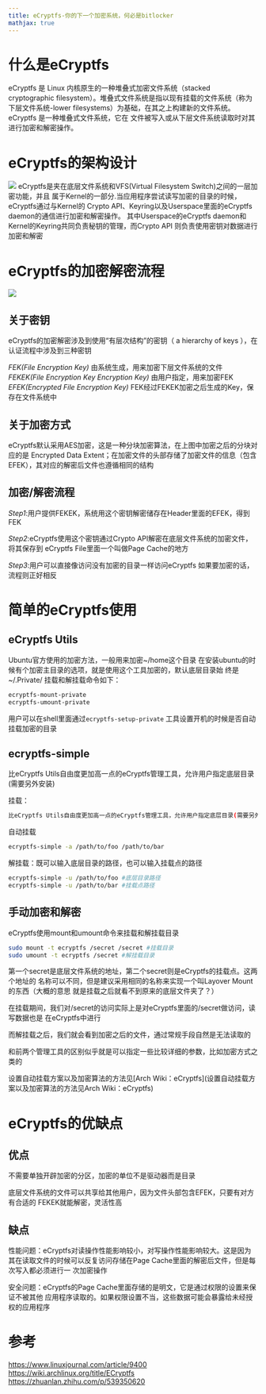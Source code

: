 ```yaml
---
title: eCryptfs-你的下一个加密系统，何必是bitlocker
mathjax: true
---
```





# 什么是eCryptfs
eCryptfs 是 Linux 内核原⽣的⼀种堆叠式加密⽂件系统（stacked cryptographic filesystem）。堆叠式⽂件系统是指以现有挂载的⽂件系统（称为下层⽂件系统-lower filesystems）为基础，在其之上构建新的⽂件系统。eCryptfs 是⼀种堆叠式⽂件系统，它在 ⽂件被写⼊或从下层⽂件系统读取时对其进⾏加密和解密操作。

# eCryptfs的架构设计

![](attachments/Pasted%20image%2020231230151223.png)
eCryptfs是夹在底层⽂件系统和VFS(Virtual Filesystem Switch)之间的⼀层加密功能，并且 属于Kernel的⼀部分.当应⽤程序尝试读写加密的⽬录的时候，eCryptfs通过与Kernel的 Crypto API、Keyring以及Userspace⾥⾯的eCryptfs daemon的通信进⾏加密和解密操作。 其中Userspace的eCryptfs daemon和Kernel的Keyring共同负责秘钥的管理，⽽Crypto API 则负责使⽤密钥对数据进⾏加密和解密

# eCryptfs的加密解密流程
![](attachments/Pasted%20image%2020231230151309.png)

## 关于密钥

eCryptfs的加密解密涉及到使⽤“有层次结构”的密钥（ a hierarchy of keys ），在认证流程中涉及到三种密钥

*FEK(File Encryption Key)* 
由系统⽣成，⽤来加密下层⽂件系统的⽂件
*FEKEK(File Encryption Key Encryption Key)* 
由⽤户指定，⽤来加密FEK
*EFEK(Encrypted File Encryption Key)* 
FEK经过FEKEK加密之后⽣成的Key，保存在⽂件系统中

## 关于加密⽅式
eCryptfs默认采⽤AES加密，这是⼀种分块加密算法，在上图中加密之后的分块对应的是 Encrypted Data Extent；在加密⽂件的头部存储了加密⽂件的信息（包含EFEK），其对应的解密后⽂件也遵循相同的结构

## 加密/解密流程

*Step1*:⽤户提供FEKEK，系统⽤这个密钥解密储存在Header⾥⾯的EFEK，得到FEK 

*Step2*:eCryptfs使⽤这个密钥通过Crypto API解密在底层⽂件系统的加密⽂件，将其保存到 eCryptfs File⾥⾯⼀个叫做Page Cache的地⽅ 

*Step3*:⽤户可以直接像访问没有加密的⽬录⼀样访问eCryptfs 如果要加密的话，流程则正好相反

# 简单的eCryptfs使用


## eCryptfs Utils

Ubuntu官⽅使⽤的加密⽅法，⼀般⽤来加密~/home这个⽬录 
在安装ubuntu的时候有个加密主⽬录的选项，就是使⽤这个⼯具加密的，默认底层⽬录始 终是~/.Private/ 
挂载和解挂载命令如下： 
```bash
ecryptfs-mount-private
ecryptfs-umount-private
```

⽤户可以在shell⾥⾯通过`ecryptfs-setup-private` ⼯具设置开机的时候是否⾃动挂载加密的⽬录


## ecryptfs-simple

⽐eCryptfs Utils⾃由度更加⾼⼀点的eCryptfs管理⼯具，允许⽤户指定底层⽬录(需要另外安装) 

挂载：
```bash
⽐eCryptfs Utils⾃由度更加⾼⼀点的eCryptfs管理⼯具，允许⽤户指定底层⽬录(需要另外 安装) 挂载：
```

自动挂载
```bash
ecryptfs-simple -a /path/to/foo /path/to/bar
```

解挂载：既可以输⼊底层⽬录的路径，也可以输⼊挂载点的路径
```bash
ecryptfs-simple -u /path/to/foo #底层⽬录路径 
ecryptfs-simple -u /path/to/bar #挂载点路径
```

## 手动加密和解密

eCryptfs使⽤mount和umount命令来挂载和解挂载⽬录
```bash
sudo mount -t ecryptfs /secret /secret #挂载⽬录 
sudo umount -t ecryptfs /secret #解挂载⽬录
```

第⼀个secret是底层⽂件系统的地址，第⼆个secret则是eCryptfs的挂载点。这两个地址的 名称可以不同，但是建议采⽤相同的名称来实现⼀个叫Layover Mount的东⻄（⼤概的意思 就是挂载之后就看不到原来的底层⽂件夹了？）

在挂载期间，我们对/secret的访问实际上是对eCryptfs⾥⾯的/secret做访问，读写数据也是 在eCryptfs中进⾏

⽽解挂载之后，我们就会看到加密之后的⽂件，通过常规⼿段⾃然是⽆法读取的

和前两个管理⼯具的区别似乎就是可以指定⼀些⽐较详细的参数，⽐如加密⽅式之类的

设置⾃动挂载⽅案以及加密算法的⽅法⻅[Arch Wiki：eCryptfs](设置⾃动挂载⽅案以及加密算法的⽅法⻅Arch Wiki：eCryptfs)



# eCryptfs的优缺点

## 优点 
不需要单独开辟加密的分区，加密的单位不是驱动器⽽是⽬录 

底层⽂件系统的⽂件可以共享给其他⽤户，因为⽂件头部包含EFEK，只要有对⽅有合适的 FEKEK就能解密，灵活性⾼

## 缺点
性能问题：eCryptfs对读操作性能影响较⼩，对写操作性能影响较⼤。这是因为其在读取⽂件的时候可以反复访问存储在Page Cache⾥⾯的解密后⽂件，但是每次写⼊都必须进⾏⼀ 次加密操作

安全问题：eCryptfs的Page Cache⾥⾯存储的是明⽂，它是通过权限的设置来保证不被其他 应⽤程序读取的。如果权限设置不当，这些数据可能会暴露给未经授权的应⽤程序

# 参考

https://www.linuxjournal.com/article/9400 
https://wiki.archlinux.org/title/ECryptfs 
https://zhuanlan.zhihu.com/p/539350620
